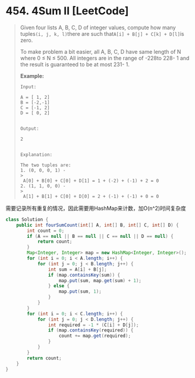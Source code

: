 # 454. 4Sum II \[LeetCode\]

> Given four lists A, B, C, D of integer values, compute how many tuples`(i, j, k, l)`there are such that`A[i] + B[j] + C[k] + D[l]`is zero.
>
> To make problem a bit easier, all A, B, C, D have same length of N where 0 ≤ N ≤ 500. All integers are in the range of -228to 228- 1 and the result is guaranteed to be at most 231- 1.
>
> **Example:**
>
> ```
> Input:
>
> A = [ 1, 2]
> B = [-2,-1]
> C = [-1, 2]
> D = [ 0, 2]
>
>
> Output:
>
> 2
>
>
> Explanation:
>
> The two tuples are:
> 1. (0, 0, 0, 1) -
> >
>  A[0] + B[0] + C[0] + D[1] = 1 + (-2) + (-1) + 2 = 0
> 2. (1, 1, 0, 0) -
> >
>  A[1] + B[1] + C[0] + D[0] = 2 + (-1) + (-1) + 0 = 0
> ```

需要记录所有重复的情况，因此需要用HashMap来计数，加O\(n^2\)时间复杂度

```java
class Solution {
    public int fourSumCount(int[] A, int[] B, int[] C, int[] D) {
        int count = 0;
        if (A == null || B == null || C == null || D == null) {
            return count;
        }
        Map<Integer, Integer> map = new HashMap<Integer, Integer>();
        for (int i = 0; i < A.length; i++) {
            for (int j = 0; j < B.length; j++) {
                int sum = A[i] + B[j];
                if (map.containsKey(sum)) {
                    map.put(sum, map.get(sum) + 1);
                } else {
                    map.put(sum, 1);
                }
            }
        }
        for (int i = 0; i < C.length; i++) {
            for (int j = 0; j < D.length; j++) {
                int required = -1 * (C[i] + D[j]);
                if (map.containsKey(required)) {
                    count += map.get(required);
                }
            }
        }
        return count;
    }
}
```



